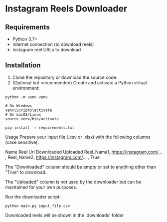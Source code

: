 # Instagram Reels Downloader

## Requirements

- Python 3.7+
- Internet connection (to download reels)
- Instagram reel URLs to download

## Installation

1. Clone the repository or download the source code.
2. (Optional but recommended) Create and activate a Python virtual environment:

```
python -m venv venv

# On Windows
venv\Scripts\activate
# On macOS/Linux
source venv/bin/activate

pip install -r requirements.txt
```

Usage
Prepare your input file (.csv or .xlsx) with the following columns (case sensitive):

Name	Reel Url	Downloaded	Uploaded
Reel_Name1, https://instagram.com/...	, 
Reel_Name2, https://instagram.com/...	, True	

The "Downloaded" column should be empty or set to anything other than "True" to download.

The "Uploaded" column is not used by the downloader but can be maintained for your own purposes.

Run the downloader script:

```
python main.py input_file.csv
```

Downloaded reels will be shown in the 'downloads' folder

